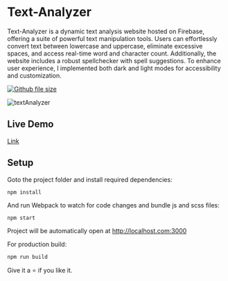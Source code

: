 # Text-Analyzer

Text-Analyzer is a dynamic text analysis website hosted on Firebase, offering a suite of powerful text manipulation tools. Users can effortlessly convert text between lowercase and uppercase, eliminate excessive spaces, and access real-time word and character count. Additionally, the website includes a robust spellchecker with spell suggestions. To enhance user experience, I implemented both dark and light modes for accessibility and customization.

[![Github file size](https://img.shields.io/github/size/webcaetano/craft/build/phaser-craft.min.js.svg)](https://github.com/satyajeet-rajupali/Text-Ananlyzer)

![textAnalyzer](https://github.com/satyajeet-rajupali/Text-Ananlyzer/assets/66545966/4ad0e67c-49b2-4fe0-9e52-c37c212c3a68)

## Live Demo

[Link](https://text-analyzer-7ff2a.web.app/)

## Setup

Goto the project folder and install required dependencies:

```
npm install
```

And run Webpack to watch for code changes and bundle js and scss files:

```
npm start
```

Project will be automatically open at http://localhost.com:3000

For production build:

```
npm run build
```

Give it a ⭐ if you like it.
